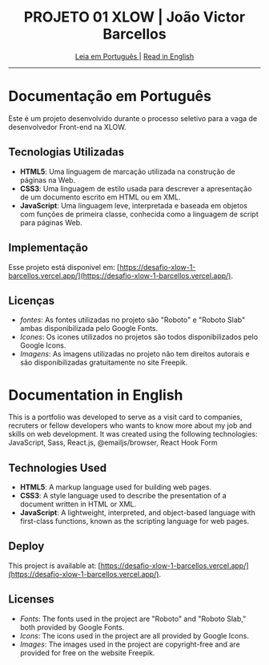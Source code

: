 <h1 align="center">
 PROJETO 01 XLOW | João Victor Barcellos
</h1>

<div align="center">
   <a href="#documentação-em-português">Leia em Português |</a>
  <a href="#documentation-in-english">Read in English</a>
</div>

---

# Documentação em Português

Este é um projeto desenvolvido durante o processo seletivo para a vaga de desenvolvedor Front-end na XLOW.

## Tecnologias Utilizadas

- **HTML5**: Uma linguagem de marcação utilizada na construção de páginas na Web.
- **CSS3**: Uma linguagem de estilo usada para descrever a apresentação de um documento escrito em HTML ou em XML.
- **JavaScript**: Uma linguagem leve, interpretada e baseada em objetos com funções de primeira classe, conhecida como a linguagem de script para páginas Web.

## Implementação

Esse projeto está disponivel em: [https://desafio-xlow-1-barcellos.vercel.app/](https://desafio-xlow-1-barcellos.vercel.app/).

## Licenças

- *fontes*: As fontes utilizadas no projeto são "Roboto" e "Roboto Slab" ambas disponibilizada pelo Google Fonts.
- *Icones*: Os icones utilizados no projetos são todos disponibilizados pelo Google Icons.
- *Imagens*: As imagens utilizadas no projeto não tem direitos autorais e são disponibilizadas gratuitamente no site Freepik.

# Documentation in English 

This is a portfolio was developed to serve as a visit card to companies, recruters or fellow developers who wants to know more about my job and skills on web development. It was created using the following technologies: JavaScript, Sass, React.js, @emailjs/browser, React Hook Form

## Technologies Used

- **HTML5**: A markup language used for building web pages.
- **CSS3**: A style language used to describe the presentation of a document written in HTML or XML.
- **JavaScript**: A lightweight, interpreted, and object-based language with first-class functions, known as the scripting language for web pages.

## Deploy

This project is available at: [https://desafio-xlow-1-barcellos.vercel.app/](https://desafio-xlow-1-barcellos.vercel.app/).

## Licenses

- *Fonts*: The fonts used in the project are "Roboto" and "Roboto Slab," both provided by Google Fonts.
- *Icons*: The icons used in the project are all provided by Google Icons.
- *Images*: The images used in the project are copyright-free and are provided for free on the website Freepik.
